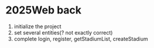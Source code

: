 # 2025Web back

1. initialize the project
2. set several entities(? not exactly correct)
3. complete login, register, getStadiumList, createStadium



